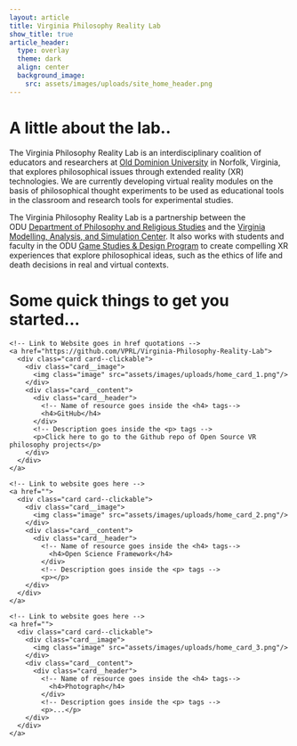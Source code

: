 ```yaml
---
layout: article
title: Virginia Philosophy Reality Lab
show_title: true
article_header:
  type: overlay
  theme: dark
  align: center
  background_image:
    src: assets/images/uploads/site_home_header.png
---
```

# A little about the lab..

The Virginia Philosophy Reality Lab is an interdisciplinary coalition of educators and researchers at [Old Dominion University](https://www.odu.edu/) in Norfolk, Virginia, that explores philosophical issues through extended reality (XR) technologies. We are currently developing virtual reality modules on the basis of philosophical thought experiments to be used as educational tools in the classroom and research tools for experimental studies.

The Virginia Philosophy Reality Lab is a partnership between the ODU [Department of Philosophy and Religious Studies](https://www.odu.edu/philosophy) and the [Virginia Modelling, Analysis, and Simulation Center](https://www.odu.edu/vmasc). It also works with students and faculty in the ODU [Game Studies & Design Program](https://www.odu.edu/academics/programs/undergraduate/game-studies-design) to create compelling XR experiences that explore philosophical ideas, such as the ethics of life and death decisions in real and virtual contexts.

# Some quick things to get you started...

<!-- Do not delete -->

<div class="flex-brandon">

```
<!-- Link to Website goes in href quotations -->
<a href="https://github.com/VPRL/Virginia-Philosophy-Reality-Lab">
  <div class="card card--clickable">
    <div class="card__image">
      <img class="image" src="assets/images/uploads/home_card_1.png"/>
    </div>
    <div class="card__content">
      <div class="card__header">
        <!-- Name of resource goes inside the <h4> tags-->
        <h4>GitHub</h4>
      </div>
      <!-- Description goes inside the <p> tags -->
      <p>Click here to go to the Github repo of Open Source VR philosophy projects</p>
    </div>
  </div>
</a>

<!-- Link to website goes here -->
<a href="">
  <div class="card card--clickable">
    <div class="card__image">
      <img class="image" src="assets/images/uploads/home_card_2.png"/>
    </div>
    <div class="card__content">
      <div class="card__header">
        <!-- Name of resource goes inside the <h4> tags-->
          <h4>Open Science Framework</h4>
        </div>
        <!-- Description goes inside the <p> tags -->
        <p></p>
    </div>
  </div>
</a>

<!-- Link to website goes here -->
<a href="">
  <div class="card card--clickable">
    <div class="card__image">
      <img class="image" src="assets/images/uploads/home_card_3.png"/>
    </div>
    <div class="card__content">
      <div class="card__header">
        <!-- Name of resource goes inside the <h4> tags-->
          <h4>Photograph</h4>
        </div>
        <!-- Description goes inside the <p> tags -->
        <p>...</p>
    </div>
  </div>
</a>
```

</div>